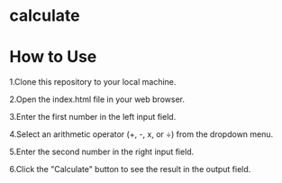 # calculate

# How to Use

1.Clone this repository to your local machine.

2.Open the index.html file in your web browser.

3.Enter the first number in the left input field.

4.Select an arithmetic operator (+, -, x, or ÷) from the dropdown menu.

5.Enter the second number in the right input field.

6.Click the "Calculate" button to see the result in the output field.
